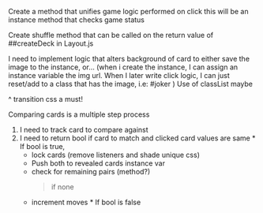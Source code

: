 Create a method that unifies game logic performed on click
  this will be an instance method that checks game status



Create shuffle method that can be called on the return value of ##createDeck in Layout.js  

I need to implement logic that alters background of card to either save the image to the instance, or... (when i create the instance, I can assign an instance variable the img url. When I later write click logic, I can just reset/add to a class that has the image, i.e: #joker ) Use of classList maybe

^ 
transition css a must!

Comparing cards is a multiple step process
  1. I need to track card to compare against
  2. I need to return bool if card to match and clicked card values are same
    * If bool is true, 
      - lock cards (remove listeners and shade unique css)
      - Push both to revealed cards instance var
      - check for remaining pairs (method?)
        > if none
      - increment moves
    * If bool is false